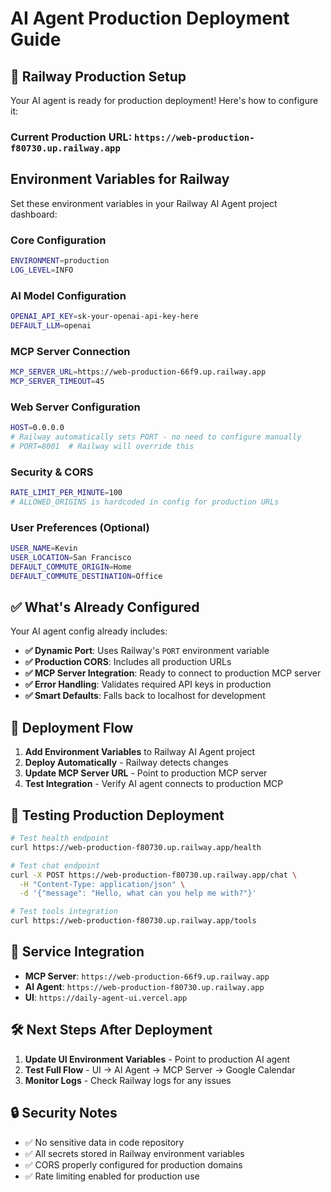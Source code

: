 # AI Agent Production Deployment Guide

## 🚀 **Railway Production Setup**

Your AI agent is ready for production deployment! Here's how to configure it:

### **Current Production URL**: `https://web-production-f80730.up.railway.app`

## **Environment Variables for Railway**

Set these environment variables in your Railway AI Agent project dashboard:

### **Core Configuration**

```bash
ENVIRONMENT=production
LOG_LEVEL=INFO
```

### **AI Model Configuration**

```bash
OPENAI_API_KEY=sk-your-openai-api-key-here
DEFAULT_LLM=openai
```

### **MCP Server Connection**

```bash
MCP_SERVER_URL=https://web-production-66f9.up.railway.app
MCP_SERVER_TIMEOUT=45
```

### **Web Server Configuration**

```bash
HOST=0.0.0.0
# Railway automatically sets PORT - no need to configure manually
# PORT=8001  # Railway will override this
```

### **Security & CORS**

```bash
RATE_LIMIT_PER_MINUTE=100
# ALLOWED_ORIGINS is hardcoded in config for production URLs
```

### **User Preferences** (Optional)

```bash
USER_NAME=Kevin
USER_LOCATION=San Francisco
DEFAULT_COMMUTE_ORIGIN=Home
DEFAULT_COMMUTE_DESTINATION=Office
```

## ✅ **What's Already Configured**

Your AI agent config already includes:

- **✅ Dynamic Port**: Uses Railway's `PORT` environment variable
- **✅ Production CORS**: Includes all production URLs
- **✅ MCP Server Integration**: Ready to connect to production MCP server
- **✅ Error Handling**: Validates required API keys in production
- **✅ Smart Defaults**: Falls back to localhost for development

## 🔄 **Deployment Flow**

1. **Add Environment Variables** to Railway AI Agent project
2. **Deploy Automatically** - Railway detects changes
3. **Update MCP Server URL** - Point to production MCP server
4. **Test Integration** - Verify AI agent connects to production MCP

## 🧪 **Testing Production Deployment**

```bash
# Test health endpoint
curl https://web-production-f80730.up.railway.app/health

# Test chat endpoint
curl -X POST https://web-production-f80730.up.railway.app/chat \
  -H "Content-Type: application/json" \
  -d '{"message": "Hello, what can you help me with?"}'

# Test tools integration
curl https://web-production-f80730.up.railway.app/tools
```

## 🔗 **Service Integration**

- **MCP Server**: `https://web-production-66f9.up.railway.app`
- **AI Agent**: `https://web-production-f80730.up.railway.app`
- **UI**: `https://daily-agent-ui.vercel.app`

## 🛠️ **Next Steps After Deployment**

1. **Update UI Environment Variables** - Point to production AI agent
2. **Test Full Flow** - UI → AI Agent → MCP Server → Google Calendar
3. **Monitor Logs** - Check Railway logs for any issues

## 🔒 **Security Notes**

- ✅ No sensitive data in code repository
- ✅ All secrets stored in Railway environment variables
- ✅ CORS properly configured for production domains
- ✅ Rate limiting enabled for production use
